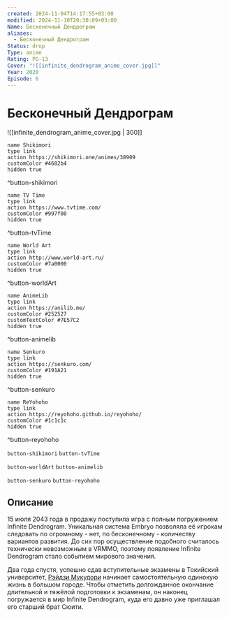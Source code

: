 ```yaml
---
created: 2024-11-04T14:17:55+03:00
modified: 2024-11-10T20:30:09+03:00
Name: Бесконечный Дендрограм
aliases:
  - Бесконечный Дендрограм
Status: drop
Type: anime
Rating: PG-13
Cover: "![[infinite_dendrogram_anime_cover.jpg]]"
Year: 2020
Episode: 6
---
```


# Бесконечный Дендрограм

![[infinite_dendrogram_anime_cover.jpg | 300]]

```button
name Shikimori
type link
action https://shikimori.one/animes/38909
customColor #4682b4
hidden true
```
^button-shikimori

```button
name TV Time
type link
action https://www.tvtime.com/
customColor #997f00
hidden true
```
^button-tvTime

```button
name World Art
type link
action http://www.world-art.ru/
customColor #7a0000
hidden true
```
^button-worldArt

```button
name AnimeLib
type link
action https://anilib.me/
customColor #252527
customTextColor #7E57C2
hidden true
```
^button-animelib

```button
name Senkuro
type link
action https://senkuro.com/
customColor #191A21
hidden true
```
^button-senkuro

```button
name ReYohoho
type link
action https://reyohoho.github.io/reyohoho/
customColor #1c1c1c
hidden true
```
^button-reyohoho

`button-shikimori` `button-tvTime`

`button-worldArt` `button-animelib`

`button-senkuro` `button-reyohoho`

## Описание

15 июля 2043 года в продажу поступила игра с полным погружением Infinite Dendrogram. Уникальная система Embryo позволяла её игрокам следовать по огромному - нет, по бесконечному - количеству вариантов развития. До сих пор осуществление подобного считалось технически невозможным в VRMMO, поэтому появление Infinite Dendrogram стало событием мирового значения.

Два года спустя, успешно сдав вступительные экзамены в Токийский университет, [Рэйдзи Мукудори](https://shikimori.one/characters/158958-reiji-mukudori) начинает самостоятельную одинокую жизнь в большом городе. Чтобы отметить долгожданное окончание длительной и тяжёлой подготовки к экзаменам, он наконец погружается в мир Infinite Dendrogram, куда его давно уже приглашал его старший брат Сюити.
